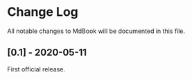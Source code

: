 # Change Log
All notable changes to MdBook will be documented in this file.

## [0.1] - 2020-05-11

First official release.
